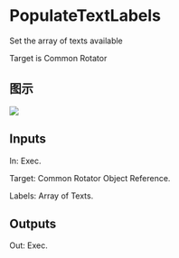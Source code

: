 # PopulateTextLabels

Set the array of texts available

Target is Common Rotator

## 图示

![]($-20221218-18110358.png)

## Inputs

In: Exec.

Target: Common Rotator Object Reference.

Labels: Array of Texts.  

## Outputs

Out: Exec.

